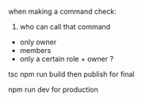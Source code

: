 when making a command check:

1. who can call that command 
- only owner
- members
- only a certain role + owner ?


tsc
npm run build
then publish for final

npm run dev for production